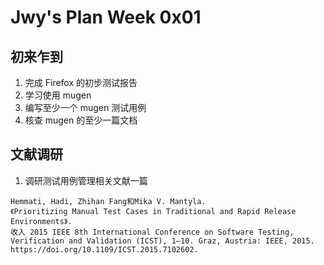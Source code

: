 # Jwy's Plan Week 0x01

## 初来乍到

1. 完成 Firefox 的初步测试报告
2. 学习使用 mugen
3. 编写至少一个 mugen 测试用例
4. 核查 mugen 的至少一篇文档

## 文献调研

1. 调研测试用例管理相关文献一篇

```
Hemmati, Hadi, Zhihan Fang和Mika V. Mantyla. 
《Prioritizing Manual Test Cases in Traditional and Rapid Release Environments》. 
收入 2015 IEEE 8th International Conference on Software Testing, Verification and Validation (ICST), 1–10. Graz, Austria: IEEE, 2015. 
https://doi.org/10.1109/ICST.2015.7102602.
```
